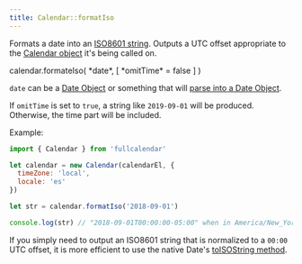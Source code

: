 ```yaml
---
title: Calendar::formatIso
---
```


Formats a date into an [ISO8601 string](https://en.wikipedia.org/wiki/ISO_8601). Outputs a UTC offset appropriate to the [Calendar object](calendar-object) it's being called on.

<div class='spec' markdown='1'>
calendar.formateIso( *date*, [ *omitTime* = false ] )
</div>

`date` can be a [Date Object](date-object) or something that will [parse into a Date Object](date-parsing).

If `omitTime` is set to `true`, a string like `2019-09-01` will be produced. Otherwise, the time part will be included.

Example:

```js
import { Calendar } from 'fullcalendar'

let calendar = new Calendar(calendarEl, {
  timeZone: 'local',
  locale: 'es'
})

let str = calendar.formatIso('2018-09-01')

console.log(str) // "2018-09-01T00:00:00-05:00" when in America/New_York
```

If you simply need to output an ISO8601 string that is normalized to a `00:00` UTC offset, it is more efficient to use the native Date's [toISOString method](https://developer.mozilla.org/en-US/docs/Web/JavaScript/Reference/Global_Objects/Date/toISOString).
